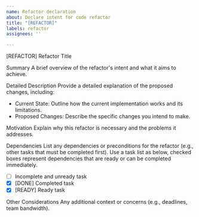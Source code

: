 ```yaml
---
name: Refactor declaration
about: Declare intent for code refactor
title: "[REFACTOR]"
labels: refactor
assignees: ''

---
```


[REFACTOR] Refactor Title

Summary
A brief overview of the refactor's intent and what it aims to achieve.

Detailed Description
Provide a detailed explanation of the proposed changes, including:
- Current State: Outline how the current implementation works and its limitations.
- Proposed Changes: Describe the specific changes you intend to make.

Motivation
Explain why this refactor is necessary and the problems it addresses.

Dependencies
List any dependencies or preconditions for the refactor (e.g., other tasks that must be completed first). Use a task list as below, checked boxes represent dependencies that are ready or can be completed immediately.
* [ ] Incomplete and unready task
* [x] [DONE] Completed task
* [x] [READY] Ready task

Other Considerations
Any additional context or concerns (e.g., deadlines, team bandwidth).
